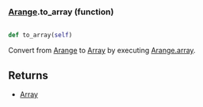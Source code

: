 ### [Arange](Arange.md).to_array (function)


```py

def to_array(self)

```



Convert from [Arange](Arange.md) to [Array](Array.md) by executing [Arange.array](Arange.array.md).

Returns
--------
* [Array](Array.md)

